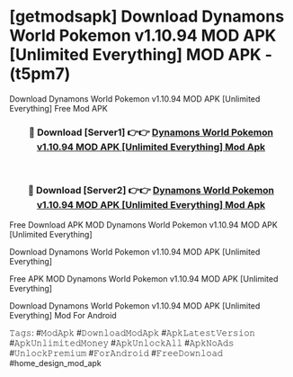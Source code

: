 # [getmodsapk] Download Dynamons World Pokemon v1.10.94 MOD APK [Unlimited Everything] MOD APK - (t5pm7)
Download Dynamons World Pokemon v1.10.94 MOD APK [Unlimited Everything] Free Mod APK

<div align="center">
<h3>🔴 Download [Server1] 👉👉 <a href="https://apk-comot.site?title=Dynamons_World_Pokemon_v1.10.94_MOD_APK_[Unlimited_Everything]">Dynamons World Pokemon v1.10.94 MOD APK [Unlimited Everything] Mod Apk</a></h3><br>

<h3>🔴 Download [Server2] 👉👉 <a href="https://apk-comot.site?title=Dynamons_World_Pokemon_v1.10.94_MOD_APK_[Unlimited_Everything]">Dynamons World Pokemon v1.10.94 MOD APK [Unlimited Everything] Mod Apk</a></h3>
</div>


Free Download APK MOD Dynamons World Pokemon v1.10.94 MOD APK [Unlimited Everything]

Download Dynamons World Pokemon v1.10.94 MOD APK [Unlimited Everything] 

Free APK MOD Dynamons World Pokemon v1.10.94 MOD APK [Unlimited Everything] 

Download Dynamons World Pokemon v1.10.94 MOD APK [Unlimited Everything] Mod For Android

𝚃𝚊𝚐𝚜: #𝙼𝚘𝚍𝙰𝚙𝚔 #𝙳𝚘𝚠𝚗𝚕𝚘𝚊𝚍𝙼𝚘𝚍𝙰𝚙𝚔 #𝙰𝚙𝚔𝙻𝚊𝚝𝚎𝚜𝚝𝚅𝚎𝚛𝚜𝚒𝚘𝚗 #𝙰𝚙𝚔𝚄𝚗𝚕𝚒𝚖𝚒𝚝𝚎𝚍𝙼𝚘𝚗𝚎𝚢 #𝙰𝚙𝚔𝚄𝚗𝚕𝚘𝚌𝚔𝙰𝚕𝚕 #𝙰𝚙𝚔𝙽𝚘𝙰𝚍𝚜 #𝚄𝚗𝚕𝚘𝚌𝚔𝙿𝚛𝚎𝚖𝚒𝚞𝚖 #𝙵𝚘𝚛𝙰𝚗𝚍𝚛𝚘𝚒𝚍 #𝙵𝚛𝚎𝚎𝙳𝚘𝚠𝚗𝚕𝚘𝚊𝚍 #home_design_mod_apk